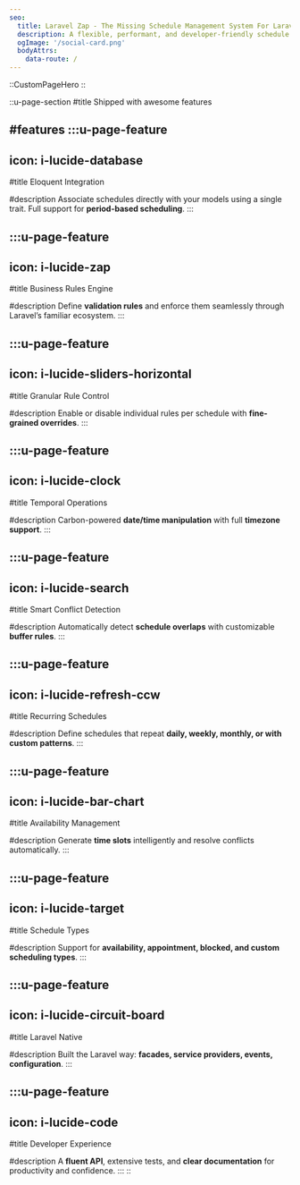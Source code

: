 ```yaml
---
seo:
  title: Laravel Zap - The Missing Schedule Management System For Laravel
  description: A flexible, performant, and developer-friendly schedule management system for Laravel. Created by Ludovic Guénet. (Laravel Jutsu)
  ogImage: '/social-card.png'
  bodyAttrs:
    data-route: /
---
```


::CustomPageHero
::

::u-page-section
#title
Shipped with awesome features

#features
  :::u-page-feature
  ---
  icon: i-lucide-database
  ---
  #title
  Eloquent Integration

  #description
  Associate schedules directly with your models using a single trait. Full support for **period-based scheduling**.
  :::

  :::u-page-feature
  ---
  icon: i-lucide-zap
  ---
  #title
  Business Rules Engine

  #description
  Define **validation rules** and enforce them seamlessly through Laravel’s familiar ecosystem.
  :::

  :::u-page-feature
  ---
  icon: i-lucide-sliders-horizontal
  ---
  #title
  Granular Rule Control

  #description
  Enable or disable individual rules per schedule with **fine-grained overrides**.
  :::

  :::u-page-feature
  ---
  icon: i-lucide-clock
  ---
  #title
  Temporal Operations

  #description
  Carbon-powered **date/time manipulation** with full **timezone support**.
  :::

  :::u-page-feature
  ---
  icon: i-lucide-search
  ---
  #title
  Smart Conflict Detection

  #description
  Automatically detect **schedule overlaps** with customizable **buffer rules**.
  :::

  :::u-page-feature
  ---
  icon: i-lucide-refresh-ccw
  ---
  #title
  Recurring Schedules

  #description
  Define schedules that repeat **daily, weekly, monthly, or with custom patterns**.
  :::

  :::u-page-feature
  ---
  icon: i-lucide-bar-chart
  ---
  #title
  Availability Management

  #description
  Generate **time slots** intelligently and resolve conflicts automatically.
  :::

  :::u-page-feature
  ---
  icon: i-lucide-target
  ---
  #title
  Schedule Types

  #description
  Support for **availability, appointment, blocked, and custom scheduling types**.
  :::

  :::u-page-feature
  ---
  icon: i-lucide-circuit-board
  ---
  #title
  Laravel Native

  #description
  Built the Laravel way: **facades, service providers, events, configuration**.
  :::

  :::u-page-feature
  ---
  icon: i-lucide-code
  ---
  #title
  Developer Experience

  #description
  A **fluent API**, extensive tests, and **clear documentation** for productivity and confidence.
  :::
::
